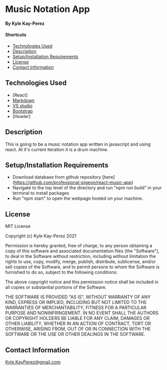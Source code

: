 # Music Notation App

#### By Kyle Kay-Perez

#### Shortcuts
- [Technologies Used](#technologies-used)
- [Description](#description)
- [Setup/Installation Requirements](#setup/installation-requirements)
- [License](#license)
- [Contact Information](#contact-information)

## Technologies Used

* [React]
* [Markdown](https://www.markdownguide.org/)
* [VS studio](https://code.visualstudio.com/)
* [Bootstrap](https://getbootstrap.com/)
* [Howler]

## Description

This is going to be a music notation app written in javascript and using react. At it's current iteration it is a drum machine. 

## Setup/Installation Requirements

* Download database from github repository [here] (https://github.com/professional-pigeon/react-music-app)
* Navigate to the top level of the directory and run "npm run build" in your terminal to install packages
* Run "npm start" to open the webpage hosted on your machine.

## License

MIT License

Copyright (c) Kyle Kay-Perez 2021

Permission is hereby granted, free of charge, to any person obtaining a copy of this software and associated documentation files (the "Software"), to deal in the Software without restriction, including without limitation the rights to use, copy, modify, merge, publish, distribute, sublicense, and/or sell copies of the Software, and to permit persons to whom the Software is furnished to do so, subject to the following conditions:

The above copyright notice and this permission notice shall be included in all copies or substantial portions of the Software.

THE SOFTWARE IS PROVIDED "AS IS", WITHOUT WARRANTY OF ANY KIND, EXPRESS OR IMPLIED, INCLUDING BUT NOT LIMITED TO THE WARRANTIES OF MERCHANTABILITY, FITNESS FOR A PARTICULAR PURPOSE AND NONINFRINGEMENT. IN NO EVENT SHALL THE AUTHORS OR COPYRIGHT HOLDERS BE LIABLE FOR ANY CLAIM, DAMAGES OR OTHER LIABILITY, WHETHER IN AN ACTION OF CONTRACT, TORT OR OTHERWISE, ARISING FROM, OUT OF OR IN CONNECTION WITH THE SOFTWARE OR THE USE OR OTHER DEALINGS IN THE SOFTWARE.

## Contact Information

Kyle.KayPerez@gmail.com
